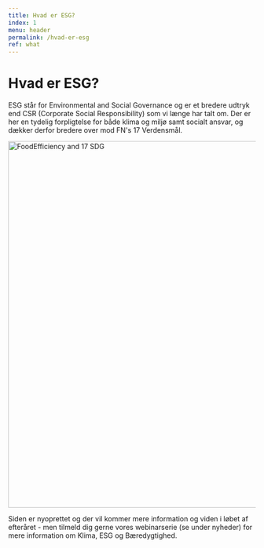 ```yaml
---
title: Hvad er ESG?
index: 1
menu: header
permalink: /hvad-er-esg
ref: what
---
```


# Hvad er ESG?


ESG står for Environmental and Social Governance og er et bredere udtryk end CSR (Corporate Social Responsibility) som vi længe har talt om. Der er her en tydelig forpligtelse for både klima og miljø samt socialt ansvar, og dækker derfor bredere over mod FN's 17 Verdensmål.

<img width="747" alt="FoodEfficiency and 17 SDG" src="https://user-images.githubusercontent.com/75361000/139251300-81bca778-3cd1-40bb-ae8f-481072eb9b9d.png">

Siden er nyoprettet og der vil kommer mere information og viden i løbet af efteråret - men tilmeld dig gerne vores webinarserie (se under nyheder) for mere information om Klima, ESG og Bæredygtighed. 
